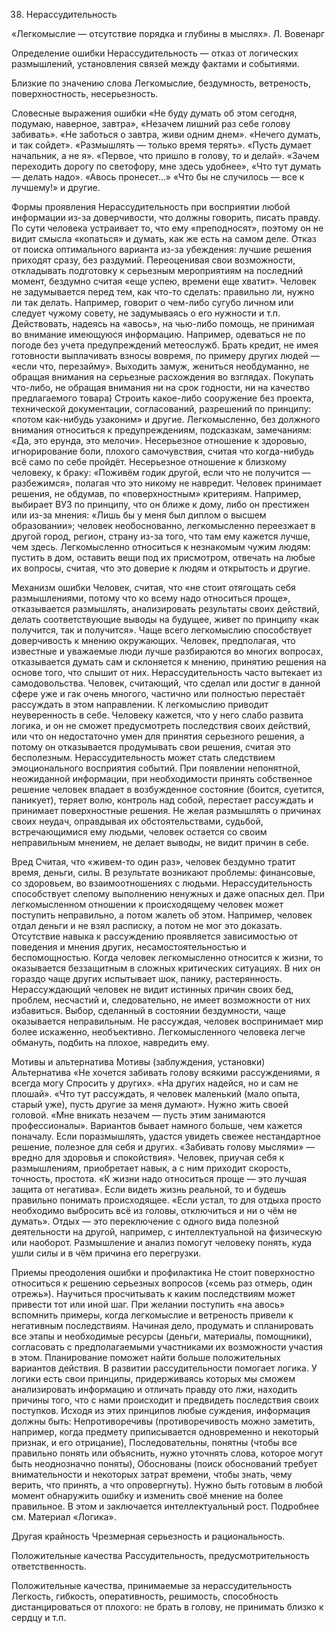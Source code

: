 38. Нерассудительность

«Легкомыслие — отсутствие порядка и глубины в мыслях».
Л. Вовенарг

Определение ошибки
Нерассудительность — отказ от логических размышлений, установления связей между фактами и событиями.

Близкие по значению слова
Легкомыслие, бездумность, ветреность, поверхностность, несерьезность.

Словесные выражения ошибки
«Не буду думать об этом сегодня, подумаю, наверное, завтра», «Незачем лишний раз себе голову забивать».
«Не заботься о завтра, живи одним днем».
«Нечего думать, и так сойдет».
«Размышлять — только время терять».
«Пусть думает начальник, а не я».
«Первое, что пришло в голову, то и делай».
«Зачем переходить дорогу по светофору, мне здесь удобнее», «Что тут думать — делать надо».
«Авось пронесет...»
«Что бы не случилось — все к лучшему!» и другие.

Формы проявления
Нерассудительность при восприятии любой информации из-за доверчивости, что должны говорить, писать правду. По сути человека устраивает то, что ему «преподносят», поэтому он не видит смысла «копаться» и думать, как же есть на самом деле.
Отказ от поиска оптимального варианта из-за убеждения: лучшие решения приходят сразу, без раздумий.
Переоценивая свои возможности, откладывать подготовку к серьезным мероприятиям на последний момент, бездумно считая «еще успею, времени еще хватит».
Человек не задумывается перед тем, как что-то сделать: правильно ли, нужно ли так делать. Например, говорит о чем-либо сугубо личном или следует чужому совету, не задумываясь о его нужности и т.п.
Действовать, надеясь на «авось», на чью-либо помощь, не принимая во внимание имеющуюся информацию.
Например, одеваться не по погоде без учета предупреждений метеослужб.
Брать кредит, не имея готовности выплачивать взносы вовремя, по примеру других людей — «если что, перезайму».
Выходить замуж, жениться необдуманно, не обращая внимания на серьезные расхождения во взглядах.
Покупать что-либо, не обращая внимания ни на срок годности, ни на качество предлагаемого товара)
Строить какое-либо сооружение без проекта, технической документации, согласований, разрешений по принципу: «потом как-нибудь узаконим» и другие.
Легкомысленно, без должного внимания относиться к предупреждениям, подсказкам, замечаниям: «Да, это ерунда, это мелочи».
Несерьезное отношение к здоровью, игнорирование боли, плохого самочувствия, считая что когда-нибудь всё само по себе пройдёт.
Несерьезное отношение к близкому человеку, к браку: «Поживём годик другой, если что не получится — разбежимся», полагая что это никому не навредит. Человек принимает решения, не обдумав, по «поверхностным» критериям. Например, выбирает ВУЗ по принципу, что он ближе к дому, либо он престижен или из-за мнения: «Лишь бы у меня был диплом о высшем образовании»; человек необоснованно, легкомысленно переезжает в другой город, регион, страну из-за того, что там ему кажется лучше, чем здесь.
Легкомысленно относиться к незнакомым чужим людям: пустить в дом, оставить вещи под их присмотром, отвечать на любые их вопросы, считая, что это доверие к людям и открытость и другие.

Механизм ошибки
Человек, считая, что «не стоит отягощать себя размышлениями, потому что ко всему надо относиться проще», отказывается размышлять, анализировать результаты своих действий, делать соответствующие выводы на будущее, живет по принципу «как получится, так и получится».
Чаще всего легкомыслию способствует доверчивость к мнению окружающих. Человек, предполагая, что известные и уважаемые люди лучше разбираются во многих вопросах, отказывается думать сам и склоняется к мнению, принятию решения на основе того, что слышит от них.
Нерассудительность часто вытекает из самодовольства. Человек, считающий, что сделал или достиг в данной сфере уже и гак очень многого, частично или полностью перестаёт рассуждать в этом направлении.
К легкомыслию приводит неуверенность в себе. Человеку кажется, что у него слабо развита логика, и он не сможет предусмотреть последствия своих действий, или что он недостаточно умен для принятия серьезного решения, а потому он отказывается продумывать свои решения, считая это бесполезным.
Нерассудительность может стать следствием эмоционального восприятия событий. При появлении непонятной, неожиданной информации, при необходимости принять собственное решение человек впадает в возбужденное состояние (боится, суетится, паникует), теряет волю, контроль над собой, перестает рассуждать и принимает поверхностные решения.
Не желая размышлять о причинах своих неудач, оправдывая их обстоятельствами, судьбой, встречающимися ему людьми, человек остается со своим неправильным мнением, не делает выводы, не видит причин в себе.

Вред
Считая, что «живем-то один раз», человек бездумно тратит время, деньги, силы. В результате возникают проблемы: финансовые, со здоровьем, во взаимоотношениях с людьми.
Нерассудительность способствует слепому выполнению ненужных и даже опасных дел.
При легкомысленном отношении к происходящему человек может поступить неправильно, а потом жалеть об этом. Например, человек отдал деньги и не взял расписку, а потом не мог это доказать.
Отсутствие навыка к рассуждению проявляется зависимостью от поведения и мнения других, несамостоятельностью и беспомощностью.
Когда человек легкомысленно относится к жизни, то оказывается беззащитным в сложных критических ситуациях. В них он гораздо чаще других испытывает шок, панику, растерянность.
Нерассуждающий человек не видит истинных причин своих бед, проблем, несчастий и, следовательно, не имеет возможности от них избавиться.
Выбор, сделанный в состоянии бездумности, чаще оказывается неправильным.
Не рассуждая, человек воспринимает мир более искаженно, необъективно.
Легкомысленного человека легче обмануть, подбить на плохое, навредить ему.

Мотивы и альтернатива
Мотивы (заблуждения, установки)	Альтернатива
«Не хочется забивать голову всякими рассуждениями, я всегда могу
Спросить у других».	«На других надейся, но и сам не плошай».
«Что тут рассуждать, я человек маленький (мало опыта, старый уже), пусть другие за меня думают».	Нужно жить своей головой.
«Мне вникать незачем — пусть этим занимаются профессионалы».	Вариантов бывает намного больше, чем кажется поначалу. Если поразмышлять, удастся увидеть свежее нестандартное решение, полезное для себя и других.
«Забивать голову мыслями» — вредно для здоровья и спокойствия».	Человек, приучая себя к размышлениям, приобретает навык, а с ним приходит скорость, точность, простота.
«К жизни надо относиться проще — это лучшая защита от негатива».	Если видеть жизнь реальной, то и будешь правильно понимать происходящее.
«Если устал, то для отдыха просто необходимо выбросить всё из головы, отключиться и ни о чём не думать».	Отдых — это переключение с одного вида полезной деятельности на другой, например, с интеллектуальной на физическую или наоборот. Размышление и анализ помогут человеку понять, куда ушли силы и в чём причина его перегрузки.

Приемы преодоления ошибки и профилактика
Не стоит поверхностно относиться к решению серьезных вопросов («семь раз отмерь, один отрежь»).
Научиться просчитывать к каким последствиям может привести тот или иной шаг. При желании поступить «на авось» вспомнить примеры, когда легкомыслие и ветреность привели к негативным последствиям.
Начиная дело, продумать и спланировать все этапы и необходимые ресурсы (деньги, материалы, помощники), согласовать с предполагаемыми участниками их возможности участия в этом. Планирование поможет найти больше положительных вариантов действия.
В развитии рассудительности помогает логика. У логики есть свои принципы, придерживаясь которых мы сможем анализировать информацию и отличать правду ото лжи, находить причины того, что с нами происходит и предвидеть последствия своих поступков.
Исходя из этих принципов любые суждения, информация должны быть:
Непротиворечивы (противоречивость можно заметить, например, когда предмету приписывается одновременно и некоторый признак, и его отрицание),
Последовательны, понятны (чтобы все правильно понять или объяснить, нужно уточнять слова, которое могут быть неоднозначно поняты),
Обоснованы (поиск обоснований требует внимательности и некоторых затрат времени, чтобы знать, чему верить, что принять, а что опровергнуть).
Нужно быть готовым в любой момент обнаружить ошибку и изменить своё мнение на более правильное. В этом и заключается интеллектуальный рост.
Подробнее см. Материал «Логика».

Другая крайность
Чрезмерная серьезность и рациональность.

Положительные качества
Рассудительность, предусмотрительность ответственность.

Положительные качества, принимаемые за нерассудительность
Легкость, гибкость, оперативность, решимость, способность дистанцироваться от плохого: не брать в голову, не принимать близко к сердцу и т.п.
